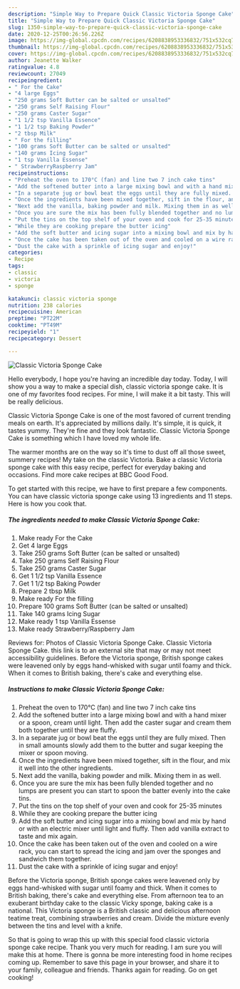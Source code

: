 ```yaml
---
description: "Simple Way to Prepare Quick Classic Victoria Sponge Cake"
title: "Simple Way to Prepare Quick Classic Victoria Sponge Cake"
slug: 1350-simple-way-to-prepare-quick-classic-victoria-sponge-cake
date: 2020-12-25T00:26:56.226Z
image: https://img-global.cpcdn.com/recipes/6208838953336832/751x532cq70/classic-victoria-sponge-cake-recipe-main-photo.jpg
thumbnail: https://img-global.cpcdn.com/recipes/6208838953336832/751x532cq70/classic-victoria-sponge-cake-recipe-main-photo.jpg
cover: https://img-global.cpcdn.com/recipes/6208838953336832/751x532cq70/classic-victoria-sponge-cake-recipe-main-photo.jpg
author: Jeanette Walker
ratingvalue: 4.8
reviewcount: 27049
recipeingredient:
- " For the Cake"
- "4 large Eggs"
- "250 grams Soft Butter can be salted or unsalted"
- "250 grams Self Raising Flour"
- "250 grams Caster Sugar"
- "1 1/2 tsp Vanilla Essence"
- "1 1/2 tsp Baking Powder"
- "2 tbsp Milk"
- " For the filling"
- "100 grams Soft Butter can be salted or unsalted"
- "140 grams Icing Sugar"
- "1 tsp Vanilla Essense"
- " StrawberryRaspberry Jam"
recipeinstructions:
- "Preheat the oven to 170°C (fan) and line two 7 inch cake tins"
- "Add the softened butter into a large mixing bowl and with a hand mixer or a spoon, cream until light. Then add the caster sugar and cream them both together until they are fluffy."
- "In a separate jug or bowl beat the eggs until they are fully mixed. Then in small amounts slowly add them to the butter and sugar keeping the mixer or spoon moving."
- "Once the ingredients have been mixed together, sift in the flour, and mix it well into the other ingredients."
- "Next add the vanilla, baking powder and milk. Mixing them in as well."
- "Once you are sure the mix has been fully blended together and no lumps are present you can start to spoon the batter evenly into the cake tins."
- "Put the tins on the top shelf of your oven and cook for 25-35 minutes"
- "While they are cooking prepare the butter icing"
- "Add the soft butter and icing sugar into a mixing bowl and mix by hand or with an electric mixer until light and fluffy. Then add vanilla extract to taste and mix again."
- "Once the cake has been taken out of the oven and cooled on a wire rack, you can start to spread the icing and jam over the sponges and sandwich them together."
- "Dust the cake with a sprinkle of icing sugar and enjoy!"
categories:
- Recipe
tags:
- classic
- victoria
- sponge

katakunci: classic victoria sponge 
nutrition: 238 calories
recipecuisine: American
preptime: "PT22M"
cooktime: "PT49M"
recipeyield: "1"
recipecategory: Dessert

---
```



![Classic Victoria Sponge Cake](https://img-global.cpcdn.com/recipes/6208838953336832/751x532cq70/classic-victoria-sponge-cake-recipe-main-photo.jpg)

Hello everybody, I hope you're having an incredible day today. Today, I will show you a way to make a special dish, classic victoria sponge cake. It is one of my favorites food recipes. For mine, I will make it a bit tasty. This will be really delicious.

Classic Victoria Sponge Cake is one of the most favored of current trending meals on earth. It's appreciated by millions daily. It's simple, it is quick, it tastes yummy. They're fine and they look fantastic. Classic Victoria Sponge Cake is something which I have loved my whole life.

The warmer months are on the way so it&#39;s time to dust off all those sweet, summery recipes! My take on the classic Victoria. Bake a classic Victoria sponge cake with this easy recipe, perfect for everyday baking and occasions. Find more cake recipes at BBC Good Food.


To get started with this recipe, we have to first prepare a few components. You can have classic victoria sponge cake using 13 ingredients and 11 steps. Here is how you cook that.

<!--inarticleads1-->

##### The ingredients needed to make Classic Victoria Sponge Cake:

1. Make ready  For the Cake
1. Get 4 large Eggs
1. Take 250 grams Soft Butter (can be salted or unsalted)
1. Take 250 grams Self Raising Flour
1. Take 250 grams Caster Sugar
1. Get 1 1/2 tsp Vanilla Essence
1. Get 1 1/2 tsp Baking Powder
1. Prepare 2 tbsp Milk
1. Make ready  For the filling
1. Prepare 100 grams Soft Butter (can be salted or unsalted)
1. Take 140 grams Icing Sugar
1. Make ready 1 tsp Vanilla Essense
1. Make ready  Strawberry/Raspberry Jam


Reviews for: Photos of Classic Victoria Sponge Cake. Classic Victoria Sponge Cake. this link is to an external site that may or may not meet accessibility guidelines. Before the Victoria sponge, British sponge cakes were leavened only by eggs hand-whisked with sugar until foamy and thick. When it comes to British baking, there&#39;s cake and everything else. 

<!--inarticleads2-->

##### Instructions to make Classic Victoria Sponge Cake:

1. Preheat the oven to 170°C (fan) and line two 7 inch cake tins
1. Add the softened butter into a large mixing bowl and with a hand mixer or a spoon, cream until light. Then add the caster sugar and cream them both together until they are fluffy.
1. In a separate jug or bowl beat the eggs until they are fully mixed. Then in small amounts slowly add them to the butter and sugar keeping the mixer or spoon moving.
1. Once the ingredients have been mixed together, sift in the flour, and mix it well into the other ingredients.
1. Next add the vanilla, baking powder and milk. Mixing them in as well.
1. Once you are sure the mix has been fully blended together and no lumps are present you can start to spoon the batter evenly into the cake tins.
1. Put the tins on the top shelf of your oven and cook for 25-35 minutes
1. While they are cooking prepare the butter icing
1. Add the soft butter and icing sugar into a mixing bowl and mix by hand or with an electric mixer until light and fluffy. Then add vanilla extract to taste and mix again.
1. Once the cake has been taken out of the oven and cooled on a wire rack, you can start to spread the icing and jam over the sponges and sandwich them together.
1. Dust the cake with a sprinkle of icing sugar and enjoy!


Before the Victoria sponge, British sponge cakes were leavened only by eggs hand-whisked with sugar until foamy and thick. When it comes to British baking, there&#39;s cake and everything else. From afternoon tea to an exuberant birthday cake to the classic Vicky sponge, baking cake is a national. This Victoria sponge is a British classic and delicious afternoon teatime treat, combining strawberries and cream. Divide the mixture evenly between the tins and level with a knife. 

So that is going to wrap this up with this special food classic victoria sponge cake recipe. Thank you very much for reading. I am sure you will make this at home. There is gonna be more interesting food in home recipes coming up. Remember to save this page in your browser, and share it to your family, colleague and friends. Thanks again for reading. Go on get cooking!
